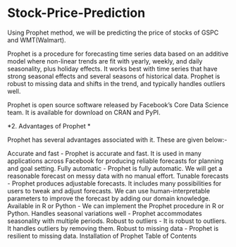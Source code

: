 # Stock-Price-Prediction
Using Prophet method, we will be predicting the price of stocks of GSPC and WMT(Walmart).



Prophet is a procedure for forecasting time series data based on an additive model where non-linear trends are fit with yearly, weekly, and daily seasonality, plus holiday effects. It works best with time series that have strong seasonal effects and several seasons of historical data. Prophet is robust to missing data and shifts in the trend, and typically handles outliers well.

Prophet is open source software released by Facebook’s Core Data Science team. It is available for download on CRAN and PyPI.

*2. Advantages of Prophet *

Prophet has several advantages associated with it. These are given below:-

Accurate and fast - Prophet is accurate and fast. It is used in many applications across Facebook for producing reliable forecasts for planning and goal setting.
Fully automatic - Prophet is fully automatic. We will get a reasonable forecast on messy data with no manual effort.
Tunable forecasts - Prophet produces adjustable forecasts. It includes many possibilities for users to tweak and adjust forecasts. We can use human-interpretable parameters to improve the forecast by adding our domain knowledge.
Available in R or Python - We can implement the Prophet procedure in R or Python.
Handles seasonal variations well - Prophet accommodates seasonality with multiple periods.
Robust to outliers - It is robust to outliers. It handles outliers by removing them.
Robust to missing data - Prophet is resilient to missing data.
Installation of Prophet Table of Contents
